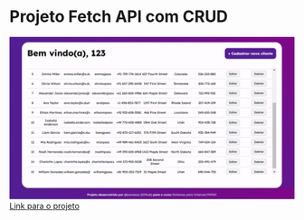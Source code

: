# Projeto Fetch API com CRUD
 
![](https://github.com/pamesss/projeto-api-crud/blob/main/feature__crudcomapi.png)
[Link para o projeto](http://novawebstudios.com/)
